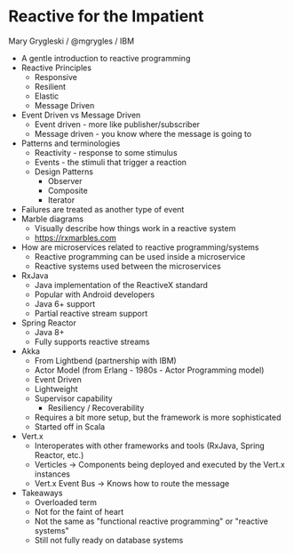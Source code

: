 # Reactive for the Impatient

Mary Grygleski / @mgrygles / IBM

  * A gentle introduction to reactive programming
  * Reactive Principles
    * Responsive
    * Resilient
    * Elastic
    * Message Driven
  * Event Driven vs Message Driven
    * Event driven - more like publisher/subscriber
    * Message driven - you know where the message is going to
  * Patterns and terminologies
    * Reactivity - response to some stimulus
    * Events - the stimuli that trigger a reaction
    * Design Patterns
      * Observer
      * Composite
      * Iterator
  * Failures are treated as another type of event
  * Marble diagrams
    * Visually describe how things work in a reactive system
    * https://rxmarbles.com
  * How are microservices related to reactive programming/systems
    * Reactive programming can be used inside a microservice
    * Reactive systems used between the microservices
  * RxJava
    * Java implementation of the ReactiveX standard
    * Popular with Android developers
    * Java 6+ support
    * Partial reactive stream support
  * Spring Reactor
    * Java 8+
    * Fully supports reactive streams
  * Akka
    * From Lightbend (partnership with IBM)
    * Actor Model (from Erlang - 1980s - Actor Programming model)
    * Event Driven
    * Lightweight
    * Supervisor capability
      * Resiliency / Recoverability
    * Requires a bit more setup, but the framework is more sophisticated
    * Started off in Scala
  * Vert.x
    * Interoperates with other frameworks and tools (RxJava, Spring Reactor, etc.)
    * Verticles -> Components being deployed and executed by the Vert.x instances
    * Vert.x Event Bus -> Knows how to route the message
  * Takeaways
    * Overloaded term
    * Not for the faint of heart
    * Not the same as "functional reactive programming" or "reactive systems"
    * Still not fully ready on database systems